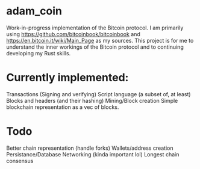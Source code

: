 # adam_coin
Work-in-progress implementation of the Bitcoin protocol. 
I am primarily using https://github.com/bitcoinbook/bitcoinbook and https://en.bitcoin.it/wiki/Main_Page as my sources. 
This project is for me to understand the inner workings of the Bitcoin protocol and to continuing developing my Rust skills.

# Currently implemented:
Transactions (Signing and verifying)
Script language (a subset of, at least)
Blocks and headers (and their hashing)
Mining/Block creation
Simple blockchain representation as a vec of blocks.

# Todo
Better chain representation (handle forks)
Wallets/address creation
Persistance/Database
Networking (kinda important lol)
Longest chain consensus

